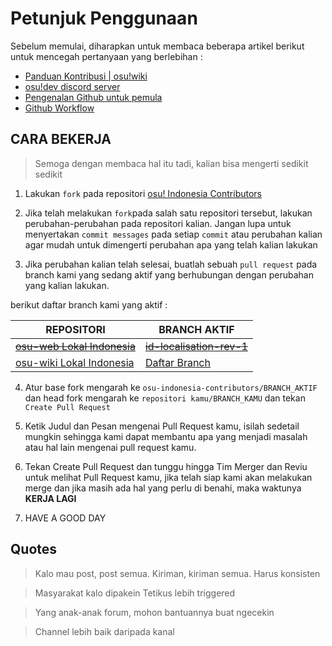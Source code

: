 # Petunjuk Penggunaan

Sebelum memulai, diharapkan untuk membaca beberapa artikel berikut untuk mencegah pertanyaan yang berlebihan :

- [Panduan Kontribusi | osu!wiki](https://osu.ppy.sh/help/wiki/osu!_wiki_Contribution_Guide)
- [osu!dev discord server](https://discord.gg/ppy)
- [Pengenalan Github untuk pemula](https://www.candra.web.id/pengenalan-github-untuk-pemula/)
- [Github Workflow](https://www.petanikode.com/github-workflow/)


## CARA BEKERJA
> Semoga dengan membaca hal itu tadi, kalian bisa mengerti sedikit sedikit

1. Lakukan `fork` pada repositori [osu! Indonesia Contributors](https://github.com/osu-Indonesia-Contributors)

2. Jika telah melakukan `fork`pada salah satu repositori tersebut, lakukan perubahan-perubahan pada repositori kalian. Jangan lupa untuk menyertakan `commit messages` pada setiap `commit` atau perubahan kalian agar mudah untuk dimengerti perubahan apa yang telah kalian lakukan

3. Jika perubahan kalian telah selesai, buatlah sebuah `pull request` pada branch kami yang sedang aktif yang berhubungan dengan perubahan yang kalian lakukan.

berikut daftar branch kami yang aktif :

REPOSITORI | BRANCH AKTIF
-------|----------
[~~osu-web Lokal Indonesia~~](https://github.com/osu-Indonesia-Contributors/osu-web) | [~~id-localisation-rev-1~~](https://github.com/osu-Indonesia-Contributors/osu-web/tree/id-localisation-rev-1)
[osu-wiki Lokal Indonesia](https://github.com/osu-Indonesia-Contributors/osu-wiki) | [Daftar Branch](https://github.com/osu-Indonesia-Contributors/osu-wiki/branches)

4. Atur base fork mengarah ke `osu-indonesia-contributors/BRANCH_AKTIF` dan head fork mengarah ke `repositori kamu/BRANCH_KAMU` dan tekan `Create Pull Request`

5. Ketik Judul dan Pesan mengenai Pull Request kamu, isilah sedetail mungkin sehingga kami dapat membantu apa yang menjadi masalah atau hal lain mengenai pull request kamu.

6. Tekan Create Pull Request dan tunggu hingga Tim Merger dan Reviu untuk melihat Pull Request kamu, jika telah siap kami akan melakukan merge dan jika masih ada hal yang perlu di benahi, maka waktunya **KERJA LAGI**

7. HAVE A GOOD DAY

## Quotes

> Kalo mau post, post semua. Kiriman, kiriman semua. Harus konsisten

> Masyarakat kalo dipakein Tetikus lebih triggered

> Yang anak-anak forum, mohon bantuannya buat ngecekin 

> Channel lebih baik daripada kanal
